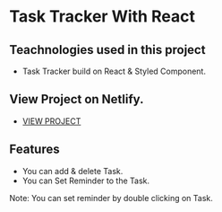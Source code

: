 # Task Tracker With React

## Teachnologies used in this project

- Task Tracker build on React & Styled Component.

## View Project on Netlify.
- [VIEW PROJECT](https://happy-dubinsky-4dc851.netlify.app/)

## Features

- You can add & delete Task.
- You can Set Reminder to the Task.

Note: You can set reminder by double clicking on Task.


